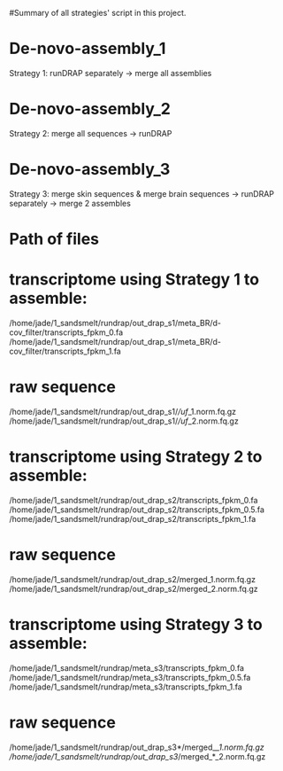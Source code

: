 #Summary of all strategies' script in this project. 

# De-novo-assembly_1
Strategy 1: runDRAP separately -> merge all assemblies

# De-novo-assembly_2
Strategy 2: merge all sequences -> runDRAP

# De-novo-assembly_3
Strategy 3: merge skin sequences &amp; merge brain sequences -> runDRAP separately -> merge 2 assembles

# Path of files
# transcriptome using Strategy 1 to assemble: 
/home/jade/1_sandsmelt/rundrap/out_drap_s1/meta_BR/d-cov_filter/transcripts_fpkm_0.fa
/home/jade/1_sandsmelt/rundrap/out_drap_s1/meta_BR/d-cov_filter/transcripts_fpkm_1.fa
# raw sequence
/home/jade/1_sandsmelt/rundrap/out_drap_s1/*/uf*_1.norm.fq.gz
/home/jade/1_sandsmelt/rundrap/out_drap_s1/*/uf*_2.norm.fq.gz

# transcriptome using Strategy 2 to assemble: 
/home/jade/1_sandsmelt/rundrap/out_drap_s2/transcripts_fpkm_0.fa
/home/jade/1_sandsmelt/rundrap/out_drap_s2/transcripts_fpkm_0.5.fa
/home/jade/1_sandsmelt/rundrap/out_drap_s2/transcripts_fpkm_1.fa

# raw sequence
/home/jade/1_sandsmelt/rundrap/out_drap_s2/merged_1.norm.fq.gz
/home/jade/1_sandsmelt/rundrap/out_drap_s2/merged_2.norm.fq.gz

# transcriptome using Strategy 3 to assemble: 
/home/jade/1_sandsmelt/rundrap/meta_s3/transcripts_fpkm_0.fa
/home/jade/1_sandsmelt/rundrap/meta_s3/transcripts_fpkm_0.5.fa
/home/jade/1_sandsmelt/rundrap/meta_s3/transcripts_fpkm_1.fa

# raw sequence
/home/jade/1_sandsmelt/rundrap/out_drap_s3*/merged_*_1.norm.fq.gz
/home/jade/1_sandsmelt/rundrap/out_drap_s3*/merged_*_2.norm.fq.gz
